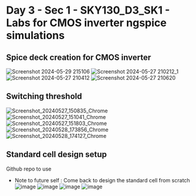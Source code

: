 # Day 3 - Sec 1 - SKY130_D3_SK1 - Labs for CMOS inverter ngspice simulations

## Spice deck creation for CMOS inverter 
![Screenshot 2024-05-29 215106](https://github.com/ankdesh/vsd-openlane/assets/15871819/afc617e6-abf5-4580-bc20-41a22b8e4514)
![Screenshot 2024-05-27 210212_1](https://github.com/ankdesh/vsd-openlane/assets/15871819/251564e5-b69f-4ca2-94a9-fb20dedfb169)
![Screenshot 2024-05-27 210412](https://github.com/ankdesh/vsd-openlane/assets/15871819/cf0c314a-640d-40b0-a346-4c174da2df83)
![Screenshot 2024-05-27 210620](https://github.com/ankdesh/vsd-openlane/assets/15871819/33939924-9348-49bf-9bf1-86407fad0d61)

## Switching threshold

![Screenshot_20240527_150835_Chrome](https://github.com/ankdesh/vsd-openlane/assets/15871819/1e67e5c4-8b0a-407f-abb8-d6b2d86bbae9)
![Screenshot_20240527_151041_Chrome](https://github.com/ankdesh/vsd-openlane/assets/15871819/1668a434-ecf6-45b5-b111-bdaa4cfd537c)
![Screenshot_20240527_151803_Chrome](https://github.com/ankdesh/vsd-openlane/assets/15871819/03f799bd-31ea-48a6-bb1e-c3fff5861f23)
![Screenshot_20240528_173856_Chrome](https://github.com/ankdesh/vsd-openlane/assets/15871819/358d0d66-48e9-48ae-8752-b0d92f92d67a)
![Screenshot_20240528_174127_Chrome](https://github.com/ankdesh/vsd-openlane/assets/15871819/377659b4-aa57-4745-b5eb-55f2334cd8ed)

## Standard cell design setup 

Github repo to use
* Note to future self : Come back to design the standard cell from scratch
![image](https://github.com/ankdesh/vsd-openlane/assets/15871819/a96b3b22-364d-4921-ab04-a4a57f745079)
![image](https://github.com/ankdesh/vsd-openlane/assets/15871819/e098988d-1e8b-485c-99d7-96cbd05e575a)
![image](https://github.com/ankdesh/vsd-openlane/assets/15871819/61ef09a2-447c-4ceb-b01c-9a781ff77d27)
![image](https://github.com/ankdesh/vsd-openlane/assets/15871819/dec62ae9-c630-4c50-a83d-a596400fa75c)



